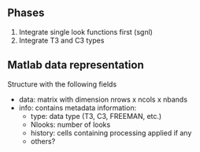 ## Phases ##

  1. Integrate single look functions first (sgnl)
  1. Integrate T3 and C3 types

## Matlab data representation ##

Structure with the following fields
  * data: matrix with dimension nrows x ncols x nbands
  * info: contains metadata information:
    * type: data type (T3, C3, FREEMAN, etc.)
    * Nlooks: number of looks
    * history: cells containing processing applied if any
    * others?